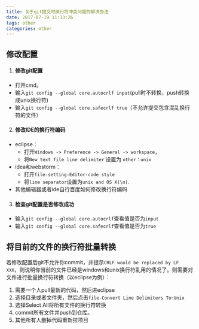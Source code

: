 ```yaml
---
title: 关于git提交时换行符冲突问题的解决办法
date: 2017-07-19 11:13:26
tags: other
categories: other
---
```


## 修改配置 ##
1. #### 修改git配置 ####
  - 打开cmd。
  - 输入`git config --global core.autocrlf input`(pull时不转换，push转换成unix换行符)
  - 输入`git config --global core.safecrlf true`（不允许提交包含混乱换行符的文件）
2. #### 修改IDE的换行符编码 ####
  - eclipse：
    + 打开`Windows -> Preference -> General -> workspace`，
    + 将`New text file line delimiter` 设置为 `other：unix`
  - idea和webstorm：
    + 打开`file-setting-Editor-code style`
    + 将`line separator`设置为`unix and OS X(\n)`.
  - 其他编辑器或者ide自行百度如何修改换行符编码
3. #### 检查git配置是否修改成功 ####
  - 输入`git config --global core.autocrlf`查看值是否为`input`
  - 输入`git config --global core.safecrlf`查看值是否为`true`

## 将目前的文件的换行符批量转换 ##

若修改配置后git不允许你commit，并提示`CRLF would be replaced by LF XXX`，则说明你当前的文件已经是windows和unix换行符乱用的情况了。则需要对文件进行批量换行符转换（以eclipse为例）：

1. 需要一个人pull最新的代码，然后进eclipse
2. 选择目录或者文件夹，然后点击`file-Convert Line Delimiters To`-`Unix`
3. 选择Select All将所有文件的换行符转换
4. commit所有文件并push到仓库。
5. 其他所有人删掉代码重新拉项目